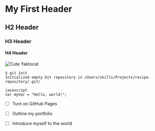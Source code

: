 # My First Header
## H2 Header
### H3 Header
#### H4 Header
![Cute Yaktocat](https://octodex.github.com/images/yaktocat.png)

```
$ git init
Initialized empty Git repository in /Users/skills/Projects/recipe-repository/.git/
```
```
javascript
var myVar = "Hello, world!";
```

- [ ] Turn on GitHub Pages
- [ ] Outline my portfolio
- [ ] Introduce myself to the world

